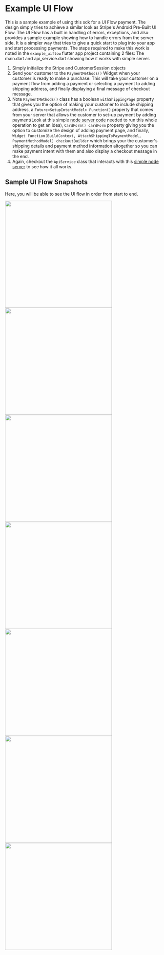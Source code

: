 # Example UI Flow

This is a sample example of using this sdk for a UI Flow payment. The design simply tries to achieve a similar look as Stripe's Android Pre-Built UI Flow. 
The UI Flow has a built in handling of errors, exceptions, and also provides a sample example showing how to handle errors from the server side. It is a simpler way that tries to give a quick start to plug into your app and start processing payments. The steps required to make this work is noted in the `example_uiflow` flutter app project containing 2 files: The main.dart and api_service.dart showing how it works with simple server.

1. Simply initialize the Stripe and CustomerSession objects
2. Send your customer to the `PaymentMethods()` Widget when your customer is ready to make a purchase. This will take your customer on a payment flow from adding a payment or selecting a payment to adding shipping address, and finally displaying a final message of checkout message. 
3. Note `PaymentMethods()` class has a boolean `withShippingPage` property that gives you the option of making your customer to include shipping address, a `Future<SetupIntentModel> Function()` property that comes from your server that allows the customer to set-up payment by adding payment(Look at this simple [node server code](https://github.com/eyoeldefare/simp_server) needed to run this whole operation to get an idea), `CardForm() cardForm` property giving you the option to customize the design of adding payment page, and finally, `Widget Function(BuildContext, AttachShippingToPaymentModel, PaymentMethodModel) checkoutBuilder` which brings your the customer's shipping details and payment method information altogether so you can make payment intent with them and also display a checkout message in the end. 
4. Again, checkout the `ApiService` class that interacts with this [simple node server](https://github.com/eyoeldefare/simp_server) to see how it all works.

## Sample UI Flow Snapshots

Here, you will be able to see the UI flow in order from start to end.

<img src="https://raw.githubusercontent.com/eyoeldefare/stripe-sdk/ui-flow/example_uiflow/images/0_pay.png.png" width="350">

<img src="https://raw.githubusercontent.com/eyoeldefare/stripe-sdk/ui-flow/example_uiflow/images/1_payment_methods.png" width="350">

<img src="https://raw.githubusercontent.com/eyoeldefare/stripe-sdk/ui-flow/example_uiflow/images/2_add_card.png" width="350">

<img src="https://raw.githubusercontent.com/eyoeldefare/stripe-sdk/ui-flow/example_uiflow/images/3_error_handle.png" width="350">

<img src="https://raw.githubusercontent.com/eyoeldefare/stripe-sdk/ui-flow/example_uiflow/images/4_add_address.png" width="350">

<img src="https://raw.githubusercontent.com/eyoeldefare/stripe-sdk/ui-flow/example_uiflow/images/5_confirm_payment.png.png" width="350">

<img src="https://raw.githubusercontent.com/eyoeldefare/stripe-sdk/ui-flow/example_uiflow/images/6_final_checkout_display.png" width="350">